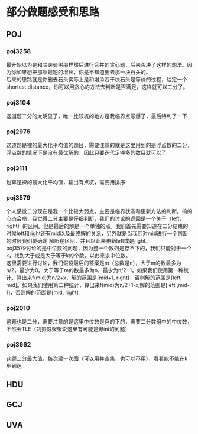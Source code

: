 # 部分做题感受和思路

## POJ

### poj3258

最开始以为是和哈夫曼树那样然后进行合并的贪心题，后来否决了这样的想法。因为你如果想把那条最短的增长，你是不知道删去那一块石头的。  
后来的思路就是你删去石头实际上是和增添若干块石头是等价的过程，给定一个shortest distance，你可以用贪心的方法去判断是否满足，这样就可以二分了。

### poj3104

这道题二分的太明显了，唯一比较坑的地方是我临界点写爆了，最后特判了一下

### poj2976

这道题是裸的最大化平均值的题目，需要注意的就是这里用到的是浮点数的二分，浮点数的情况下是没有最优解的，因此只要迭代足够多的数目就可以了

### poj3111

也算是裸的最大化平均值，输出有点坑，需要用排序

### poj3579

个人感觉二分现在是我一个比较大弱点，主要是临界状态和更新方法的判断。搞的心态会崩，我觉得二分主要是仔细判断，我们的讨论的返回是一个关于（left，right）的区间。但是最后的解是一个单独的点。我们首先需要知道在二分结束的时候left和right还有mid以及最终解的关系，另外就是当我们对mid进行一个判断的时候我们要确定
解所在区间，并且以此来更新left或是right。  
poj3579讨论的是中位数的问题，因为整一个数列是存不下的，我们只能对于一个k，找到大于或是大于等于k的个数，以此来求中位数。  
这里需要进行讨论，我们假设最后的答案是m（总数是n），大于m的数最多为n/2，最少为0。大于等于m的数最多为n，最少为n/2+1。如果我们使用第一种统计，算出来f(mid)为n/2+x，解的范围是[mid+1, right]，否则解的范围是[left, mid]。如果我们使用第二种统计，算出来f(mid)为n/2+1-x,解的范围是[left ,mid-1]，否则解的范围是[mid, right]

### poj2010

这题也是二分，需要注意的是这里中位数是存的下的，需要二分数组中的中位数，不然会TLE（刘振威聚聚说这里有可能是爆int的问题）

### poj3662

这题二分最大值，每次建一次图（可以用并查集，也可以不用），看看能不能在k步到达

## HDU

## GCJ

## UVA